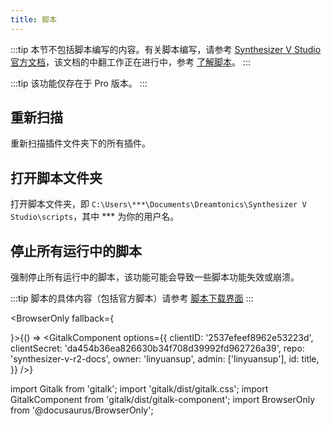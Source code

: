 ```yaml
---
title: 脚本
---
```


:::tip
本节不包括脚本编写的内容。有关脚本编写，请参考 [Synthesizer V Studio 官方文档](https://dreamtonics.com/synthv/scripting)，该文档的中翻工作正在进行中，参考 [了解脚本](../../api/about.md)。
:::

:::tip
该功能仅存在于 Pro 版本。
:::

## 重新扫描

重新扫描插件文件夹下的所有插件。

## 打开脚本文件夹

打开脚本文件夹，即 `C:\Users\***\Documents\Dreamtonics\Synthesizer V Studio\scripts`，其中 *** 为你的用户名。

## 停止所有运行中的脚本

强制停止所有运行中的脚本，该功能可能会导致一些脚本功能失效或崩溃。

:::tip
脚本的具体内容（包括官方脚本）请参考 [脚本下载界面](../../download/script.md)
:::

<BrowserOnly fallback={<div></div>}>{() => <GitalkComponent options={{
    clientID: '2537efeef8962e53223d',
    clientSecret: 'da454b36ea826630b34f708d39992fd962726a39',
    repo: 'synthesizer-v-r2-docs',
    owner: 'linyuansup',
    admin: ['linyuansup'],
    id: title,
    }} />}
</BrowserOnly>

import Gitalk from 'gitalk';
import 'gitalk/dist/gitalk.css';
import GitalkComponent from 'gitalk/dist/gitalk-component';
import BrowserOnly from '@docusaurus/BrowserOnly';